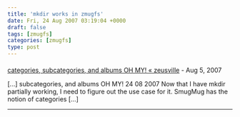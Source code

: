 ```yaml
---
title: 'mkdir works in zmugfs'
date: Fri, 24 Aug 2007 03:19:04 +0000
draft: false
tags: [zmugfs]
categories: [zmugfs]
type: post
---
```



#### 
[categories, subcategories, and albums OH MY! &laquo; zeusville](http://zeusville.wordpress.com/2007/08/24/categories-subcategories-and-albums-oh-my/ "") - <time datetime="2007-08-24 20:29:49">Aug 5, 2007</time>

\[...\] subcategories, and albums OH MY! 24 08 2007 Now that I have mkdir partially working, I need to figure out the use case for it. SmugMug has the notion of categories \[...\]
<hr />
